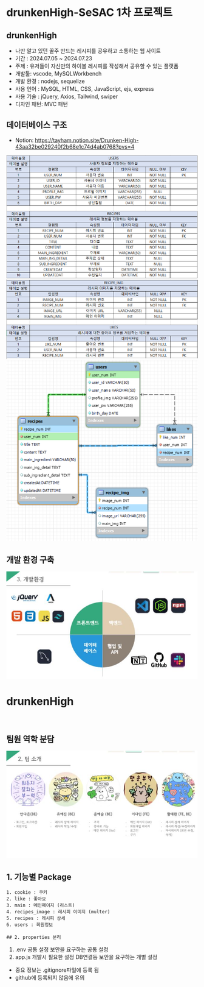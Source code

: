 # drunkenHigh-SeSAC 1차 프로젝트
## drunkenHigh

* 나만 알고 있던 꿀주 만드는 레시피를 공유하고 소통하는 웹 사이트
* 기간 : 2024.07.05 ~ 2024.07.23
* 주제 : 유저들이 자신만의 하이볼 레시피를 작성해서 공유할 수 있는 플랫폼
* 개발툴: vscode, MySQLWorkbench
* 개발 환경 : nodejs, sequelize
* 사용 언어 : MySQL, HTML, CSS, JavaScript, ejs, express
* 사용 기술 : jQuery, Axios, Tailwind, swiper
* 디자인 패턴: MVC 패턴


## 데이터베이스 구조
* Notion: https://tayham.notion.site/Drunken-High-43aa32be029240f2b68e1c74d4ab0768?pvs=4

<img src="./README_img/excel_erd.png">
<img src="./README_img/excel_erd(2).png">
<img src="./README_img/erd.png">


## 개발 환경 구축

<img src="./README_img/개발환경.JPG">

# drunkenHigh
<img src="">


## 팀원 역학 분담

<img src="./README_img/팀원 역할.JPG">


## 1. 기능별 Package
```
1. cookie : 쿠키
2. like : 좋아요
3. main : 메인페이지 (리스트)
4. recipes_image : 레시피 이미지 (multer)
5. recipes : 레시피 상세
6. users : 회원정보

## 2. properties 분리
```
 1. .env
	공통 설정
	보안을 요구하는 공통 설정
 2. app.js
	개발시 필요한 설정
	DB연결등 보안을 요구하는 개별 설정

- 중요 정보는 .gitignore파일에 등록 됨
- github에 등록되지 않음에 유의

